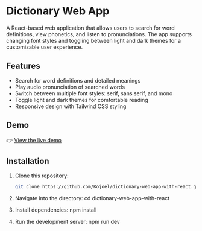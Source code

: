 # Dictionary Web App

A React-based web application that allows users to search for word definitions, view phonetics, and listen to pronunciations. The app supports changing font styles and toggling between light and dark themes for a customizable user experience.

## Features

- Search for word definitions and detailed meanings
- Play audio pronunciation of searched words
- Switch between multiple font styles: serif, sans serif, and mono
- Toggle light and dark themes for comfortable reading
- Responsive design with Tailwind CSS styling

## Demo

👉 [View the live demo](https://github.com/Kojoel/dictionary-web-app-with-react)

## Installation

1. Clone this repository:
   ```bash
   git clone https://github.com/Kojoel/dictionary-web-app-with-react.git


2. Navigate into the directory:
  cd dictionary-web-app-with-react

3. Install dependencies:
  npm install

4. Run the development server:
  npm run dev